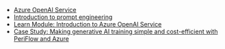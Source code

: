 - [Azure OpenAI Service](https://azure.microsoft.com/products/cognitive-services/openai-service?WT.mc_id=aiml-89446-dglover)
- [Introduction to prompt engineering](https://learn.microsoft.com/en-us/azure/cognitive-services/openai/concepts/prompt-engineering?WT.mc_id=aiml-89446-dglover)
- [Learn Module: Introduction to Azure OpenAI Service](https://learn.microsoft.com/training/modules/explore-azure-openai?WT.mc_id=aiml-89446-dglover)
- [Case Study: Making generative AI training simple and cost-efficient with PeriFlow and Azure](https://startups.microsoft.com/blog/making-generative-ai-training-simple?WT.mc_id=aiml-89446-dglover)
